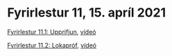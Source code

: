 
# Fyrirlestur 11, 15. apríl 2021

[Fyrirlestur 11.1: Upprifjun](11.1.upprifjun.md), [vídeó](https://youtu.be/)

[Fyrirlestur 11.2: Lokapróf](11.2.lokaprof.md), [vídeó](https://youtu.be/)
